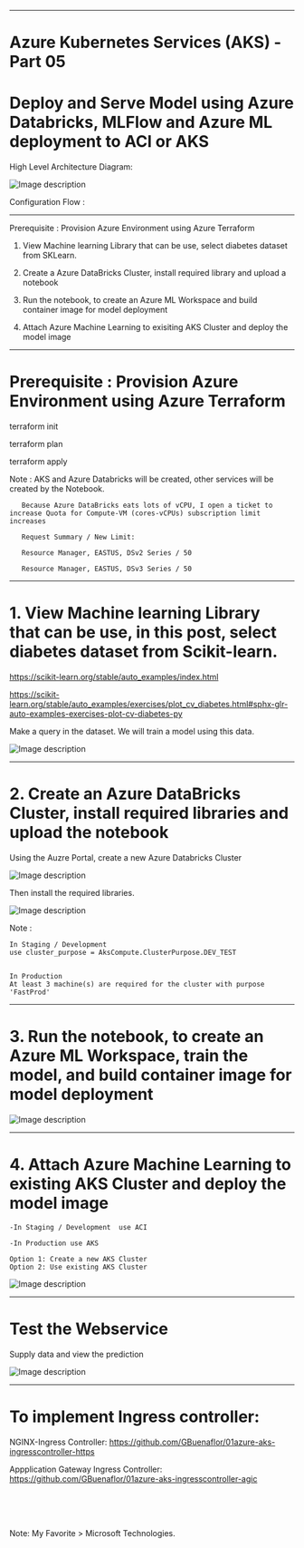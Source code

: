 ----------------------------------------------------------
# Azure Kubernetes Services (AKS) - Part 05
# Deploy and Serve Model using Azure Databricks, MLFlow and Azure ML deployment to ACI or AKS
 
 
High Level Architecture Diagram:


![Image description](https://github.com/GBuenaflor/01azure-aks-databricks-mlflow-azureML-deployment/blob/master/Images/GB-AKS-DataBricks01.png)


Configuration Flow :

------------------------------------------------------------------------------
Prerequisite : Provision Azure Environment using Azure Terraform

1.  View Machine learning Library that can be use, select diabetes dataset from SKLearn.

2.  Create a Azure DataBricks Cluster, install required library and upload a notebook

3.  Run the notebook, to create an Azure ML Workspace and build container image for model deployment

4.  Attach Azure Machine Learning to exisiting AKS Cluster and deploy the model image


------------------------------------------------------------------------------
# Prerequisite : Provision Azure Environment using Azure Terraform

 
terraform init

terraform plan

terraform apply


Note : AKS and Azure Databricks will be created, other services will be created by the Notebook.

       Because Azure DataBricks eats lots of vCPU, I open a ticket to increase Quota for Compute-VM (cores-vCPUs) subscription limit increases

       Request Summary / New Limit:

       Resource Manager, EASTUS, DSv2 Series / 50

       Resource Manager, EASTUS, DSv3 Series / 50
  
------------------------------------------------------------------------------
#  1.  View Machine learning Library that can be use, in this post, select diabetes dataset from Scikit-learn.
         
		
https://scikit-learn.org/stable/auto_examples/index.html

https://scikit-learn.org/stable/auto_examples/exercises/plot_cv_diabetes.html#sphx-glr-auto-examples-exercises-plot-cv-diabetes-py


Make a query in the dataset. We will train a model using this data.


![Image description](https://github.com/GBuenaflor/01azure-aks-databricks-mlflow-azureML-deployment/blob/master/Images/GB-AKS-DataBricks02.png)



------------------------------------------------------------------------------
#  2.  Create an Azure DataBricks Cluster, install required libraries and upload the notebook


Using the Auzre Portal, create a new Azure Databricks Cluster


![Image description](https://github.com/GBuenaflor/01azure-aks-databricks-mlflow-azureML-deployment/blob/master/Images/GB-AKS-DataBricks03.png)


Then install the required libraries.


![Image description](https://github.com/GBuenaflor/01azure-aks-databricks-mlflow-azureML-deployment/blob/master/Images/GB-AKS-DataBricks04.png)



Note : 
 

    In Staging / Development  
	use cluster_purpose = AksCompute.ClusterPurpose.DEV_TEST

	
    In Production  
	At least 3 machine(s) are required for the cluster with purpose 'FastProd'
	 


------------------------------------------------------------------------------
#  3.  Run the notebook, to create an Azure ML Workspace, train the model, and build container image for model deployment



![Image description](https://github.com/GBuenaflor/01azure-aks-databricks-mlflow-azureML-deployment/blob/master/Images/GB-AKS-DataBricks05.png)
 


------------------------------------------------------------------------------
#  4.  Attach Azure Machine Learning to existing AKS Cluster and deploy the model image


    -In Staging / Development  use ACI
		
    -In Production use AKS
	
	Option 1: Create a new AKS Cluster  
    Option 2: Use existing AKS Cluster 

     
  

![Image description](https://github.com/GBuenaflor/01azure-aks-databricks-mlflow-azureML-deployment/blob/master/Images/GB-AKS-DataBricks06.png)
 
 
 

------------------------------------------------------------------------------
#  Test the Webservice

  
Supply data and view the prediction
  

![Image description](https://github.com/GBuenaflor/01azure-aks-databricks-mlflow-azureML-deployment/blob/master/Images/GB-AKS-DataBricks07.png)
 
  

------------------------------------------------------------------------------

#  To implement Ingress controller:
   
   
NGINX-Ingress Controller:
https://github.com/GBuenaflor/01azure-aks-ingresscontroller-https




Appplication Gateway Ingress Controller:
https://github.com/GBuenaflor/01azure-aks-ingresscontroller-agic




<br>
<br>
<br>

Note: My Favorite > Microsoft Technologies.

